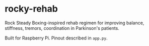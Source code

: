 # rocky-rehab

Rock Steady Boxing-inspired rehab regimen for improving balance, stiffness, tremors, coordination in Parkinson's patients.

Built for Raspberry Pi. Pinout described in `app.py`.
